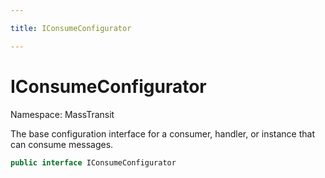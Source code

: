 ```yaml
---

title: IConsumeConfigurator

---
```


# IConsumeConfigurator

Namespace: MassTransit

The base configuration interface for a consumer, handler, or instance that
 can consume messages.

```csharp
public interface IConsumeConfigurator
```
